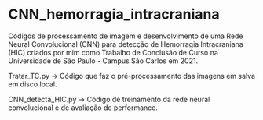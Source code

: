 # CNN_hemorragia_intracraniana
Códigos de processamento de imagem e desenvolvimento de uma Rede Neural Convolucional (CNN) para detecção de Hemorragia Intracraniana (HIC) criados por mim como Trabalho de Conclusão de Curso na Universidade de São Paulo - Campus São Carlos em 2021.

Tratar_TC.py -> Código que faz o pré-processamento das imagens em salva em disco local.

CNN_detecta_HIC.py -> Código de treinamento da rede neural convolucional e de avaliação de performance.
